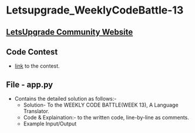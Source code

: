 # Letsupgrade_WeeklyCodeBattle-13
## [LetsUpgrade Community Website](https://community.letsupgrade.in)

## Code Contest
  - [link](https://community.letsupgrade.in/question/weekly-code-battle---week-13-5f4cd0e4a1477253181b832d) to the contest.

## File - app.py
  - Contains the detailed solution as follows:-
	- Solution- To the WEEKLY CODE BATTLE(WEEK 13), A Language Translator.
	- Code & Explaination:- to the written code, line-by-line as comments.
	- Example Input/Output
